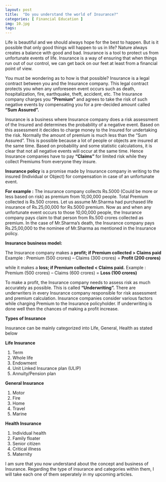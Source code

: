```yaml
---
layout: post
title:  "Do you understand the world of Insurance?"
categories: [ Financial Education ]
img: 10.jpg
tags:
---
```


Life is beautiful and we should always hope for the best to happen. But is it possible that only good things will happen to us in life? Nature always creates a balance with good and bad. Insurance is a tool to protect us from unfortunate events of life. Insurance is a way of ensuring that when things run out of our control, we can get back on our feet at least from a financial point of view.

You must be wondering as to how is that possible? Insurance is a legal contract between you and the Insurance company. This legal contract protects you when any unforeseen event occurs such as death, hospitalization, fire, earthquake, theft, accident, etc. The Insurance company charges you **“Premium”** and agrees to take the risk of such negative events by compensating you for a pre-decided amount called **“Sum Assured”.**

Insurance is a business where Insurance company does a risk assessment of the Insured and determines the probability of a negative event. Based on this assessment it decides to charge money to the Insured for undertaking the risk. Normally the amount of premium is much less than the “Sum Assured”. This is possible because a lot of people or objects are insured at the same time. Based on probability and some statistic calculations, it is clear that not all negative events will occur at the same time. Hence Insurance companies have to pay **“Claims”** for limited risk while they collect Premiums from everyone they insure.

**Insurance policy** is a promise made by Insurance company in writing to the insured (Individual or Object) for compensation in case of an unfortunate event.

**For example :**
The insurance company collects Rs.5000 (Could be more or less based on risk) as premium from 10,00,000 people. Total Premium collected is Rs.500 crores. Let us assume Mr.Sharma had purchased life insurance of Rs.25,00,000 for Rs.5000 premium. Now as and when any unfortunate event occurs to those 10,00,000 people, the Insurance company pays claim to that person from Rs.500 crores collected as premium. In the case of Mr.Sharma’s death, the Insurance company pays Rs.25,00,000 to the nominee of Mr.Sharma as mentioned in the Insurance policy.

**Insurance business model:**

The Insurance company makes a **profit; if Premium collected > Claims paid**
Example : Premium (500 crores) – Claims (300 crores) = **Profit (200 crores)**

while it makes a **loss; if Premium collected < Claims paid.**
Example : Premium (500 crores) – Claims (600 crores) = **Loss (100 crores)**

To make a profit, the Insurance company needs to assess risk as much accurately as possible. This is called **“Underwriting”.** There are underwriters in every Insurance company responsible for risk assessment and premium calculation. Insurance companies consider various factors while charging Premium to the Insurance policyholder. If underwriting is done well then the chances of making a profit increase.

**Types of Insurance**

Insurance can be mainly categorized into Life, General, Health as stated below

**Life Insurance**
1. Term
2. Whole life
3. Endowment
4. Unit Linked Insurance plan (ULIP)
5. Annuity/Pension plan

**General Insurance**
1. Motor
2. Fire
3. Home
4. Travel
5. Marine

**Health Insurance**
1. Individual health
2. Family floater
3. Senior citizen
4. Critical illness
5. Maternity

I am sure that you now understand about the concept and business of Insurance. Regarding the type of insurance and categories within them, I will take each one of them seperately in my upcoming articles.
